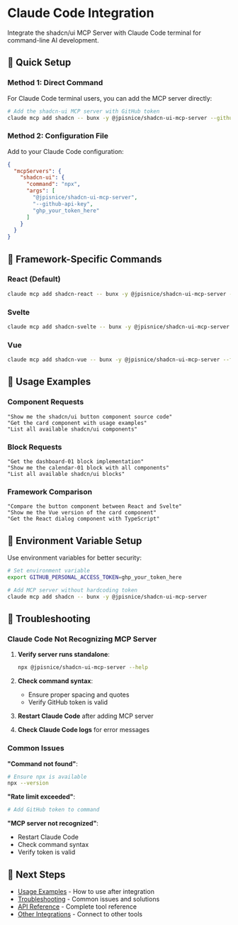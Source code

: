 # Claude Code Integration

Integrate the shadcn/ui MCP Server with Claude Code terminal for command-line AI development.

## 🚀 Quick Setup

### Method 1: Direct Command

For Claude Code terminal users, you can add the MCP server directly:

```bash
# Add the shadcn-ui MCP server with GitHub token
claude mcp add shadcn -- bunx -y @jpisnice/shadcn-ui-mcp-server --github-api-key YOUR_API_KEY
```

### Method 2: Configuration File

Add to your Claude Code configuration:

```json
{
  "mcpServers": {
    "shadcn-ui": {
      "command": "npx",
      "args": [
        "@jpisnice/shadcn-ui-mcp-server",
        "--github-api-key",
        "ghp_your_token_here"
      ]
    }
  }
}
```

## 🎨 Framework-Specific Commands

### React (Default)

```bash
claude mcp add shadcn-react -- bunx -y @jpisnice/shadcn-ui-mcp-server --github-api-key YOUR_API_KEY
```

### Svelte

```bash
claude mcp add shadcn-svelte -- bunx -y @jpisnice/shadcn-ui-mcp-server --framework svelte --github-api-key YOUR_API_KEY
```

### Vue

```bash
claude mcp add shadcn-vue -- bunx -y @jpisnice/shadcn-ui-mcp-server --framework vue --github-api-key YOUR_API_KEY
```

## 🎯 Usage Examples

### Component Requests

```
"Show me the shadcn/ui button component source code"
"Get the card component with usage examples"
"List all available shadcn/ui components"
```

### Block Requests

```
"Get the dashboard-01 block implementation"
"Show me the calendar-01 block with all components"
"List all available shadcn/ui blocks"
```

### Framework Comparison

```
"Compare the button component between React and Svelte"
"Show me the Vue version of the card component"
"Get the React dialog component with TypeScript"
```

## 🔧 Environment Variable Setup

Use environment variables for better security:

```bash
# Set environment variable
export GITHUB_PERSONAL_ACCESS_TOKEN=ghp_your_token_here

# Add MCP server without hardcoding token
claude mcp add shadcn -- bunx -y @jpisnice/shadcn-ui-mcp-server
```

## 🐛 Troubleshooting

### Claude Code Not Recognizing MCP Server

1. **Verify server runs standalone**:
   ```bash
   npx @jpisnice/shadcn-ui-mcp-server --help
   ```

2. **Check command syntax**:
   - Ensure proper spacing and quotes
   - Verify GitHub token is valid

3. **Restart Claude Code** after adding MCP server

4. **Check Claude Code logs** for error messages

### Common Issues

**"Command not found"**:
```bash
# Ensure npx is available
npx --version
```

**"Rate limit exceeded"**:
```bash
# Add GitHub token to command
```

**"MCP server not recognized"**:
- Restart Claude Code
- Check command syntax
- Verify token is valid

## 🔗 Next Steps

- [Usage Examples](../usage/) - How to use after integration
- [Troubleshooting](../troubleshooting/) - Common issues and solutions
- [API Reference](../api/) - Complete tool reference
- [Other Integrations](README.md) - Connect to other tools 